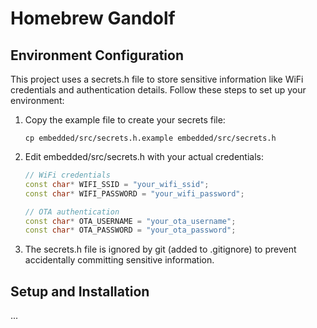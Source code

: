 # Homebrew Gandolf

## Environment Configuration

This project uses a secrets.h file to store sensitive information like WiFi credentials and authentication details. Follow these steps to set up your environment:

1. Copy the example file to create your secrets file:
   ```
   cp embedded/src/secrets.h.example embedded/src/secrets.h
   ```

2. Edit embedded/src/secrets.h with your actual credentials:
   ```cpp
   // WiFi credentials
   const char* WIFI_SSID = "your_wifi_ssid";
   const char* WIFI_PASSWORD = "your_wifi_password";
   
   // OTA authentication
   const char* OTA_USERNAME = "your_ota_username";
   const char* OTA_PASSWORD = "your_ota_password";
   ```

3. The secrets.h file is ignored by git (added to .gitignore) to prevent accidentally committing sensitive information.

## Setup and Installation

... 